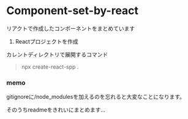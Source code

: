 # Component-set-by-react
リアクトで作成したコンポーネントをまとめています


1. Reactプロジェクトを作成

カレントディレクトリで展開するコマンド

> npx create-react-spp .

### memo

gitignoreに/node_modulesを加えるのを忘れると大変なことになります。

そのうちreadmeをきれいにまとめます...